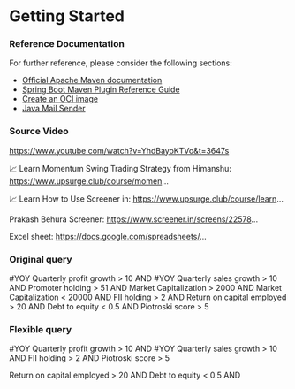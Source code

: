 # Getting Started

### Reference Documentation
For further reference, please consider the following sections:

* [Official Apache Maven documentation](https://maven.apache.org/guides/index.html)
* [Spring Boot Maven Plugin Reference Guide](https://docs.spring.io/spring-boot/3.4.6/maven-plugin)
* [Create an OCI image](https://docs.spring.io/spring-boot/3.4.6/maven-plugin/build-image.html)
* [Java Mail Sender](https://docs.spring.io/spring-boot/3.4.6/reference/io/email.html)

### Source Video

https://www.youtube.com/watch?v=YhdBayoKTVo&t=3647s

📈 Learn Momentum Swing Trading Strategy from Himanshu:
https://www.upsurge.club/course/momen...

📈 Learn How to Use Screener in:
https://www.upsurge.club/course/learn...

Prakash Behura Screener:
https://www.screener.in/screens/22578...

Excel sheet:
https://docs.google.com/spreadsheets/...

### Original query 

#YOY Quarterly profit growth > 10 AND
#YOY Quarterly sales growth > 10 AND
Promoter holding > 51 AND
Market Capitalization > 2000 AND
Market Capitalization < 20000 AND
FII holding > 2 AND
Return on capital employed > 20 AND
Debt to equity < 0.5 AND
Piotroski score > 5

### Flexible query

#YOY Quarterly profit growth > 10 AND
#YOY Quarterly sales growth > 10 AND
FII holding > 2 AND
Piotroski score > 5

Return on capital employed > 20 AND
Debt to equity < 0.5 AND

